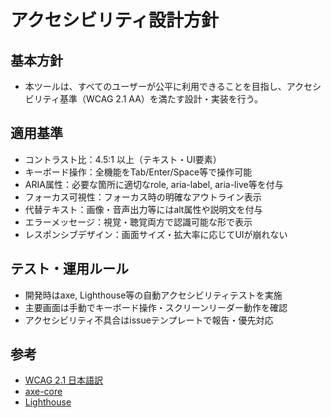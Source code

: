 # アクセシビリティ設計方針

## 基本方針
- 本ツールは、すべてのユーザーが公平に利用できることを目指し、アクセシビリティ基準（WCAG 2.1 AA）を満たす設計・実装を行う。

## 適用基準
- コントラスト比：4.5:1 以上（テキスト・UI要素）
- キーボード操作：全機能をTab/Enter/Space等で操作可能
- ARIA属性：必要な箇所に適切なrole, aria-label, aria-live等を付与
- フォーカス可視性：フォーカス時の明確なアウトライン表示
- 代替テキスト：画像・音声出力等にはalt属性や説明文を付与
- エラーメッセージ：視覚・聴覚両方で認識可能な形で表示
- レスポンシブデザイン：画面サイズ・拡大率に応じてUIが崩れない

## テスト・運用ルール
- 開発時はaxe, Lighthouse等の自動アクセシビリティテストを実施
- 主要画面は手動でキーボード操作・スクリーンリーダー動作を確認
- アクセシビリティ不具合はissueテンプレートで報告・優先対応

## 参考
- [WCAG 2.1 日本語訳](https://waic.jp/docs/WCAG21/)
- [axe-core](https://www.deque.com/axe/)
- [Lighthouse](https://developers.google.com/web/tools/lighthouse) 